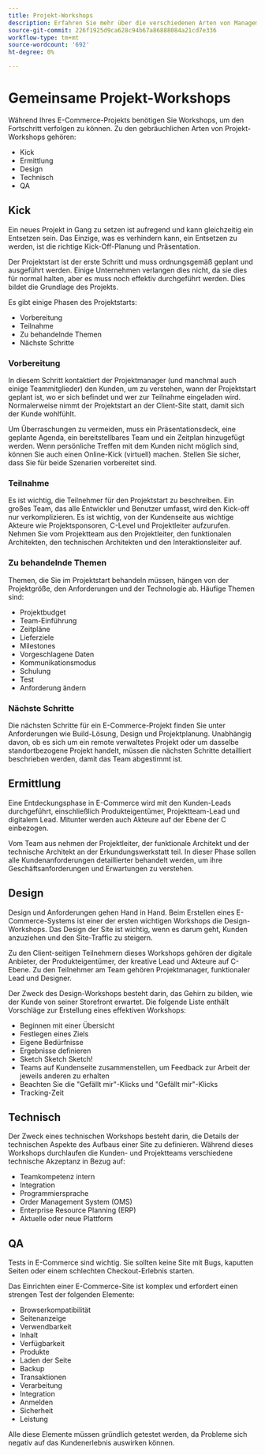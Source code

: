 ```yaml
---
title: Projekt-Workshops
description: Erfahren Sie mehr über die verschiedenen Arten von Management-Workshops, die für E-Commerce-Projekte häufig sind.
source-git-commit: 226f1925d9ca628c94b67a86888084a21cd7e336
workflow-type: tm+mt
source-wordcount: '692'
ht-degree: 0%

---
```



# Gemeinsame Projekt-Workshops

Während Ihres E-Commerce-Projekts benötigen Sie Workshops, um den Fortschritt verfolgen zu können. Zu den gebräuchlichen Arten von Projekt-Workshops gehören:

- Kick
- Ermittlung
- Design
- Technisch
- QA

## Kick

Ein neues Projekt in Gang zu setzen ist aufregend und kann gleichzeitig ein Entsetzen sein. Das Einzige, was es verhindern kann, ein Entsetzen zu werden, ist die richtige Kick-Off-Planung und Präsentation.

Der Projektstart ist der erste Schritt und muss ordnungsgemäß geplant und ausgeführt werden. Einige Unternehmen verlangen dies nicht, da sie dies für normal halten, aber es muss noch effektiv durchgeführt werden. Dies bildet die Grundlage des Projekts.

Es gibt einige Phasen des Projektstarts:

- Vorbereitung
- Teilnahme
- Zu behandelnde Themen
- Nächste Schritte

### Vorbereitung

In diesem Schritt kontaktiert der Projektmanager (und manchmal auch einige Teammitglieder) den Kunden, um zu verstehen, wann der Projektstart geplant ist, wo er sich befindet und wer zur Teilnahme eingeladen wird. Normalerweise nimmt der Projektstart an der Client-Site statt, damit sich der Kunde wohlfühlt.

Um Überraschungen zu vermeiden, muss ein Präsentationsdeck, eine geplante Agenda, ein bereitstellbares Team und ein Zeitplan hinzugefügt werden. Wenn persönliche Treffen mit dem Kunden nicht möglich sind, können Sie auch einen Online-Kick (virtuell) machen. Stellen Sie sicher, dass Sie für beide Szenarien vorbereitet sind.

### Teilnahme

Es ist wichtig, die Teilnehmer für den Projektstart zu beschreiben. Ein großes Team, das alle Entwickler und Benutzer umfasst, wird den Kick-off nur verkomplizieren. Es ist wichtig, von der Kundenseite aus wichtige Akteure wie Projektsponsoren, C-Level und Projektleiter aufzurufen. Nehmen Sie vom Projektteam aus den Projektleiter, den funktionalen Architekten, den technischen Architekten und den Interaktionsleiter auf.

### Zu behandelnde Themen

Themen, die Sie im Projektstart behandeln müssen, hängen von der Projektgröße, den Anforderungen und der Technologie ab. Häufige Themen sind:

- Projektbudget
- Team-Einführung
- Zeitpläne
- Lieferziele
- Milestones
- Vorgeschlagene Daten
- Kommunikationsmodus
- Schulung
- Test
- Anforderung ändern

### Nächste Schritte

Die nächsten Schritte für ein E-Commerce-Projekt finden Sie unter Anforderungen wie Build-Lösung, Design und Projektplanung. Unabhängig davon, ob es sich um ein remote verwaltetes Projekt oder um dasselbe standortbezogene Projekt handelt, müssen die nächsten Schritte detailliert beschrieben werden, damit das Team abgestimmt ist.

## Ermittlung

Eine Entdeckungsphase in E-Commerce wird mit den Kunden-Leads durchgeführt, einschließlich Produkteigentümer, Projektteam-Lead und digitalem Lead. Mitunter werden auch Akteure auf der Ebene der C einbezogen.

Vom Team aus nehmen der Projektleiter, der funktionale Architekt und der technische Architekt an der Erkundungswerkstatt teil. In dieser Phase sollen alle Kundenanforderungen detaillierter behandelt werden, um ihre Geschäftsanforderungen und Erwartungen zu verstehen.

## Design

Design und Anforderungen gehen Hand in Hand. Beim Erstellen eines E-Commerce-Systems ist einer der ersten wichtigen Workshops die Design-Workshops. Das Design der Site ist wichtig, wenn es darum geht, Kunden anzuziehen und den Site-Traffic zu steigern.

Zu den Client-seitigen Teilnehmern dieses Workshops gehören der digitale Anbieter, der Produkteigentümer, der kreative Lead und Akteure auf C-Ebene. Zu den Teilnehmer am Team gehören Projektmanager, funktionaler Lead und Designer.

Der Zweck des Design-Workshops besteht darin, das Gehirn zu bilden, wie der Kunde von seiner Storefront erwartet. Die folgende Liste enthält Vorschläge zur Erstellung eines effektiven Workshops:

- Beginnen mit einer Übersicht
- Festlegen eines Ziels
- Eigene Bedürfnisse
- Ergebnisse definieren
- Sketch Sketch Sketch!
- Teams auf Kundenseite zusammenstellen, um Feedback zur Arbeit der jeweils anderen zu erhalten
- Beachten Sie die &quot;Gefällt mir&quot;-Klicks und &quot;Gefällt mir&quot;-Klicks
- Tracking-Zeit

## Technisch

Der Zweck eines technischen Workshops besteht darin, die Details der technischen Aspekte des Aufbaus einer Site zu definieren. Während dieses Workshops durchlaufen die Kunden- und Projektteams verschiedene technische Akzeptanz in Bezug auf:

- Teamkompetenz intern
- Integration
- Programmiersprache
- Order Management System (OMS)
- Enterprise Resource Planning (ERP)
- Aktuelle oder neue Plattform

## QA

Tests in E-Commerce sind wichtig. Sie sollten keine Site mit Bugs, kaputten Seiten oder einem schlechten Checkout-Erlebnis starten.

Das Einrichten einer E-Commerce-Site ist komplex und erfordert einen strengen Test der folgenden Elemente:

- Browserkompatibilität
- Seitenanzeige
- Verwendbarkeit
- Inhalt
- Verfügbarkeit
- Produkte
- Laden der Seite
- Backup
- Transaktionen
- Verarbeitung
- Integration
- Anmelden
- Sicherheit
- Leistung

Alle diese Elemente müssen gründlich getestet werden, da Probleme sich negativ auf das Kundenerlebnis auswirken können.
